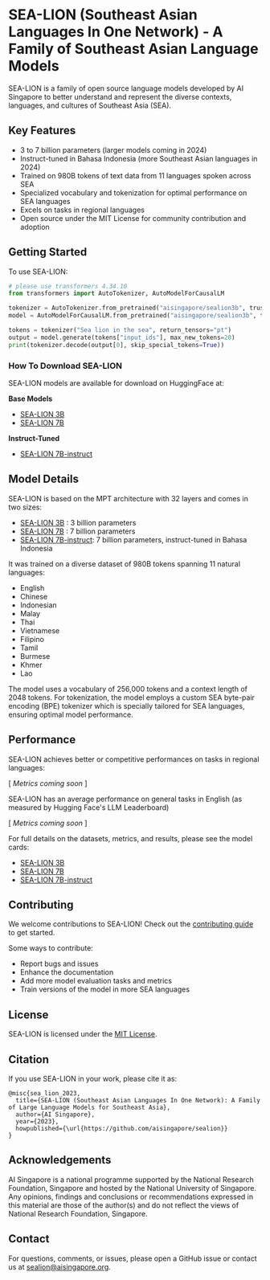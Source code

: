 # SEA-LION (Southeast Asian Languages In One Network) - A Family of Southeast Asian Language Models

SEA-LION is a family of open source language models developed by AI Singapore to better understand and represent the diverse contexts, languages, and cultures of Southeast Asia (SEA). 

## Key Features

- 3 to 7 billion parameters (larger models coming in 2024)
- Instruct-tuned in Bahasa Indonesia (more Southeast Asian languages in 2024)
- Trained on 980B tokens of text data from 11 languages spoken across SEA
- Specialized vocabulary and tokenization for optimal performance on SEA languages
- Excels on tasks in regional languages
- Open source under the MIT License for community contribution and adoption

## Getting Started

To use SEA-LION:

```python
# please use transformers 4.34.10
from transformers import AutoTokenizer, AutoModelForCausalLM

tokenizer = AutoTokenizer.from_pretrained("aisingapore/sealion3b", trust_remote_code=True)
model = AutoModelForCausalLM.from_pretrained("aisingapore/sealion3b", trust_remote_code=True)

tokens = tokenizer("Sea lion in the sea", return_tensors="pt")
output = model.generate(tokens["input_ids"], max_new_tokens=20)
print(tokenizer.decode(output[0], skip_special_tokens=True))
```

### How To Download SEA-LION

SEA-LION models are available for download on HuggingFace at:

**Base Models**
* [SEA-LION 3B](https://huggingface.co/aisingapore/sealion3b)
* [SEA-LION 7B](https://huggingface.co/aisingapore/sealion7b)

**Instruct-Tuned**
* [SEA-LION 7B-instruct](https://huggingface.co/aisingapore/sealion7b-instruct-nc)


## Model Details

SEA-LION is based on the MPT architecture with 32 layers and comes in two sizes:

- [SEA-LION 3B](https://huggingface.co/aisingapore/sealion3b) : 3 billion parameters 
- [SEA-LION 7B](https://huggingface.co/aisingapore/sealion7b) : 7 billion parameters
- [SEA-LION 7B-instruct](https://huggingface.co/aisingapore/sealion7b-instruct-nc): 7 billion parameters, instruct-tuned in Bahasa Indonesia

It was trained on a diverse dataset of 980B tokens spanning 11 natural languages:

- English
- Chinese  
- Indonesian
- Malay
- Thai
- Vietnamese
- Filipino
- Tamil
- Burmese
- Khmer
- Lao

The model uses a vocabulary of 256,000 tokens and a context length of 2048 tokens. For tokenization, the model employs a custom SEA byte-pair encoding (BPE) tokenizer which is specially tailored for SEA languages, ensuring optimal model performance.

## Performance

SEA-LION achieves better or competitive performances on tasks in regional languages:

[ _Metrics coming soon_ ]

SEA-LION has an average performance on general tasks in English (as measured by Hugging Face's LLM Leaderboard)

[ _Metrics coming soon_ ]

For full details on the datasets, metrics, and results, please see the model cards:
* [SEA-LION 3B](https://huggingface.co/aisingapore/sealion3b)
* [SEA-LION 7B](https://huggingface.co/aisingapore/sealion7b)
* [SEA-LION 7B-instruct](https://huggingface.co/aisingapore/sealion7b-instruct-nc)

## Contributing

We welcome contributions to SEA-LION! Check out the [contributing guide](CONTRIBUTING.md) to get started.

Some ways to contribute:

- Report bugs and issues
- Enhance the documentation
- Add more model evaluation tasks and metrics
- Train versions of the model in more SEA languages

## License

SEA-LION is licensed under the [MIT License](LICENSE).

## Citation

If you use SEA-LION in your work, please cite it as:

```
@misc{sea_lion_2023,
  title={SEA-LION (Southeast Asian Languages In One Network): A Family of Large Language Models for Southeast Asia},
  author={AI Singapore},
  year={2023},
  howpublished={\url{https://github.com/aisingapore/sealion}}
}
```

## Acknowledgements

AI Singapore is a national programme supported by the National Research Foundation, Singapore and hosted by the National University of Singapore.
Any opinions, findings and conclusions or recommendations expressed in this material are those of the author(s) and do not reflect the views of National Research Foundation, Singapore.

## Contact

For questions, comments, or issues, please open a GitHub issue or contact us at sealion@aisingapore.org.
